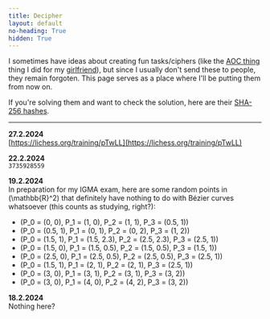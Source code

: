 ```yaml
---
title: Decipher
layout: default
no-heading: True
hidden: True
---
```


I sometimes have ideas about creating fun tasks/ciphers (like the [AOC thing](https://slama.dev/aok) thing I did for my <a class='secret' href='/assets/kacka.webp'>girlfriend</a>), but since I usually don't send these to people, they remain forgoten.
This page serves as a place where I'll be putting them from now on.

If you're solving them and want to check the solution, here are their [SHA-256 hashes](/assets/decipher.txt).

---

<span id='27-2-2024' markdown="1" class="underline">**27.2.2024**</span><br>
[https://lichess.org/training/pTwLL](https://lichess.org/training/pTwLL)

<span id='22-2-2024' markdown="1" class="underline">**22.2.2024**</span><br>
`3735928559`

<span id='19-2-2024' markdown="1" class="underline">**19.2.2024**</span><br>
In preparation for my IGMA exam, here are some random points in \(\mathbb{R}^2\) that definitely have nothing to do with Bézier curves whatsoever (this counts as studying, right?):
- \(P_0 = (0, 0), P_1 = (1, 0), P_2 = (1, 1), P_3 = (0.5, 1)\)
- \(P_0 = (0.5, 1), P_1 = (0, 1), P_2 = (0, 2), P_3 = (1, 2)\)
- \(P_0 = (1.5, 1), P_1 = (1.5, 2.3), P_2 = (2.5, 2.3), P_3 = (2.5, 1)\)
- \(P_0 = (1.5, 0), P_1 = (1.5, 0.5), P_2 = (1.5, 0.5), P_3 = (1.5, 1)\)
- \(P_0 = (2.5, 0), P_1 = (2.5, 0.5), P_2 = (2.5, 0.5), P_3 = (2.5, 1)\)
- \(P_0 = (1.5, 1), P_1 = (2, 1), P_2 = (2, 1), P_3 = (2.5, 1)\)
- \(P_0 = (3, 0), P_1 = (3, 1), P_2 = (3, 1), P_3 = (3, 2)\)
- \(P_0 = (3, 0), P_1 = (4, 0), P_2 = (4, 2), P_3 = (3, 2)\)

<span id='18-2-2024' markdown="1" class="underline">**18.2.2024**</span><br>
Nothing here? <!-- Ok, but this one was easy: apple. -->

